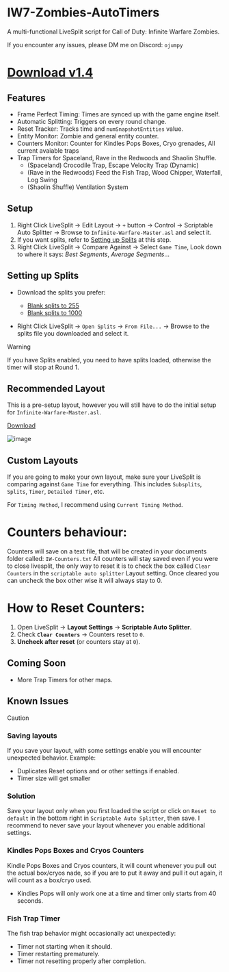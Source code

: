 # IW7-Zombies-AutoTimers
A multi-functional LiveSplit script for Call of Duty: Infinite Warfare Zombies.

If you encounter any issues, please DM me on Discord: `ojumpy`

# [Download v1.4](https://github.com/oJumpy/IW7-Zombies-AutoTimers/releases/download/v1.4/Infinite-Warfare-Master.v1-4.asl)

## Features
- Frame Perfect Timing: Times are synced up with the game engine itself.
- Automatic Splitting: Triggers on every round change.
- Reset Tracker: Tracks time and `numSnapshotEntities` value.
- Entity Monitor: Zombie and general entity counter.
- Counters Monitor: Counter for Kindles Pops Boxes, Cryo grenades, All current avaiable traps
- Trap Timers for Spaceland, Rave in the Redwoods and Shaolin Shuffle.
  - (Spaceland) Crocodile Trap, Escape Velocity Trap (Dynamic)
  - (Rave in the Redwoods) Feed the Fish Trap, Wood Chipper, Waterfall, Log Swing
  - (Shaolin Shuffle) Ventilation System

## Setup
1. Right Click LiveSplit → Edit Layout → `+` button → Control → Scriptable Auto Splitter → Browse to `Infinite-Warfare-Master.asl` and select it.
1. If you want splits, refer to [Setting up Splits](#setting-up-splits) at this step.
1. Right Click LiveSplit → Compare Against → Select `Game Time`, Look down to where it says: *Best Segments*, *Average Segments*...

## Setting up Splits
- Download the splits you prefer:
  - [Blank splits to 255](https://github.com/oJumpy/IW7-Zombies-AutoTimers/releases/download/v1/Blank.to.255.lss)
  - [Blank splits to 1000](https://github.com/oJumpy/IW7-Zombies-AutoTimers/releases/download/v1/Blank.to.1000.lss)

- Right Click LiveSplit → `Open Splits` → `From File...` → Browse to the splits file you downloaded and select it.

> [!WARNING]
> If you have Splits enabled, you need to have splits loaded, otherwise the timer will stop at Round 1.

## Recommended Layout
This is a pre-setup layout, however you will still have to do the initial setup for `Infinite-Warfare-Master.asl`.

[Download](https://github.com/oJumpy/IW7-Zombies-AutoTimers/releases/download/v1/recommended_layout.lsl)

![image](https://github.com/user-attachments/assets/cdcbb567-bedb-4934-91ca-aea3e351e947)

## Custom Layouts
If you are going to make your own layout, make sure your LiveSplit is comparing against `Game Time` for everything. This includes `Subsplits`, `Splits`, `Timer`, `Detailed Timer`, etc.

For `Timing Method`, I recommend using `Current Timing Method`.

# Counters behaviour:
Counters will save on a text file, that will be created in your documents folder called: `IW-Counters.txt`
All counters will stay saved even if you were to close livesplit, the only way to reset it is to check the box called `Clear Counters` in the `scriptable auto splitter` Layout setting. Once cleared you can uncheck the box other wise it will always stay to 0.

# **How to Reset**  Counters:
1. Open LiveSplit → **Layout Settings** → **Scriptable Auto Splitter**.  
2. Check **`Clear Counters`** → Counters reset to `0`.  
3. **Uncheck after reset** (or counters stay at `0`).  

## Coming Soon
- More Trap Timers for other maps.

## Known Issues
> [!CAUTION]
> ### Saving layouts
> If you save your layout, with some settings enable you will encounter unexpected behavior. Example:
> - Duplicates Reset options and or other settings if enabled.
> - Timer size will get smaller
> ### Solution
> Save your layout only when you first loaded the script or click on `Reset to default` in the bottom right in `Scriptable Auto Splitter`, then save.
> I recommend to never save your layout whenever you enable additional settings.

### Kindles Pops Boxes and Cryos Counters 
Kindle Pops Boxes and Cryos counters, it will count whenever you pull out the actual box/cryos nade, so if you are to put it away and pull it out again, it will count as a box/cryo used.
- Kindles Pops will only work one at a time and timer only starts from 40 seconds.

### Fish Trap Timer
The fish trap behavior might occasionally act unexpectedly:
- Timer not starting when it should.
- Timer restarting prematurely.
- Timer not resetting properly after completion.

